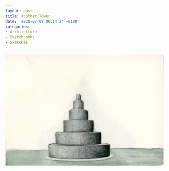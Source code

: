 ```yaml
---
layout: post
title: Another Tower
date: '2020-07-09 06:14:24 +0100'
categories:
- Architecture
- Sketchbooks
- Sketches
---
```

![Protect Humanity sketch 010](/images/Protect-Humanity-sketch-010.jpg)
